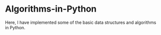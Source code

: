 # Algorithms-in-Python
Here, I have implemented some of the basic data structures and algorithms in Python.
